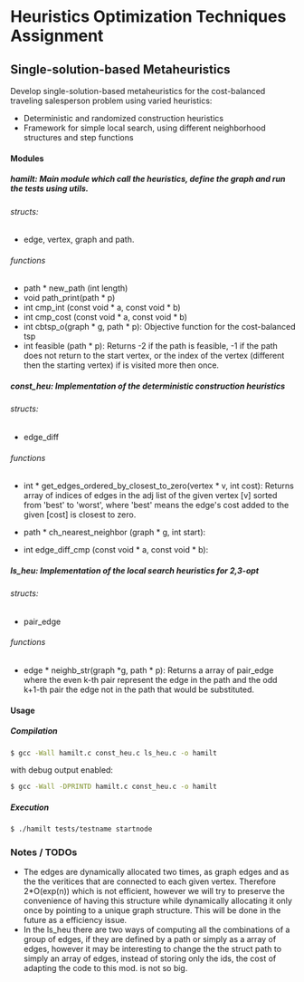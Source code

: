# Heuristics Optimization Techniques Assignment
## Single-solution-based Metaheuristics

Develop single-solution-based metaheuristics for the cost-balanced traveling salesperson problem using varied heuristics: 
 - Deterministic and randomized construction heuristics
 - Framework for simple local search, using different neighborhood structures and step functions

####  Modules
##### hamilt: Main module which call the heuristics, define the graph and run the tests using utils.   
###### structs: 
- edge, vertex, graph and path.
###### functions
- path * new_path (int length)
- void path_print(path * p)
- int cmp_int (const void * a, const void * b)
- int cmp_cost (const void * a, const void * b)
- int cbtsp_o(graph * g, path * p):
Objective function for the cost-balanced tsp
- int feasible (path * p):
Returns -2 if the path is feasible, -1 if the path does not return to the start vertex, or the index of the vertex (different then the starting vertex) if is visited more then once.

##### const_heu: Implementation of the deterministic construction heuristics
###### structs: 
- edge_diff
###### functions
 - int * get_edges_ordered_by_closest_to_zero(vertex * v, int cost): 
Returns array of indices of edges in the adj list of the given vertex [v]
sorted from 'best' to 'worst', where 'best' means the edge's cost added
to the given [cost] is closest to zero.

- path * ch_nearest_neighbor (graph * g, int start):
- int edge_diff_cmp (const void * a, const void * b):

##### ls_heu: Implementation of the local search heuristics for 2,3-opt
###### structs: 
- pair_edge
###### functions
 - edge * neighb_str(graph *g, path * p):
 Returns a array of pair_edge where the even k-th pair represent the edge in the path and the odd k+1-th pair the edge not in the path that would be substituted.

####  Usage
##### Compilation
```sh
$ gcc -Wall hamilt.c const_heu.c ls_heu.c -o hamilt
```

with debug output enabled:
```sh
$ gcc -Wall -DPRINTD hamilt.c const_heu.c -o hamilt
```
##### Execution
```sh
$ ./hamilt tests/testname startnode
```
### Notes / TODOs
- The edges are dynamically allocated two times, as graph edges and as the the veritices that are connected to each given vertex. Therefore 2*O(exp(n)) which is not efficient, however we will try to preserve the convenience of having this structure while dynamically allocating it only once by pointing to a unique graph structure. This will be done in the future as a efficiency issue.
- In the ls_heu there are two ways of computing all the combinations of a group of edges, if they are defined by a path or simply as a array of edges, however it may be interesting to change the the struct path to simply an array of edges, instead of storing only the ids, the cost of adapting the code to this mod. is not so big.

